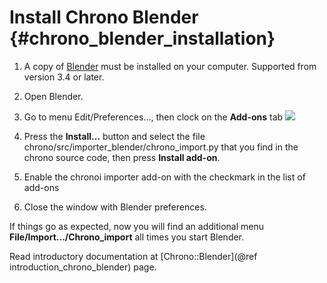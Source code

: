 Install Chrono Blender {#chrono_blender_installation}
==========================


1.  A copy of [Blender](http://www.blender.org) must be installed
    on your computer. Supported from version 3.4 or later.
	
2.  Open Blender. 

3.  Go to menu Edit/Preferences..., then clock on the **Add-ons** tab
    ![](http://projectchrono.org/assets/manual/blender_install.jpg)

4.  Press the **Install...**  button and select the 
    file  chrono/src/importer_blender/chrono_import.py that you find in the
	chrono source code,
    then press **Install add-on**.
	
5.  Enable the chronoi importer add-on with the checkmark in the list of 
    add-ons
	
6.  Close the window with Blender preferences.


If things go as expected, now you will find an additional menu 
**File/Import.../Chrono_import**  all times you start Blender.


Read introductory documentation at [Chrono::Blender](@ref introduction_chrono_blender) page.
